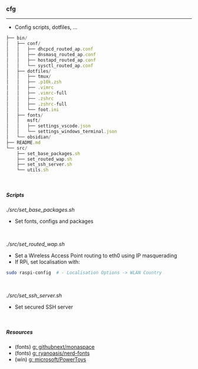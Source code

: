 ### cfg
---
- Config scripts, dotfiles, ...

```ts
├── bin/
│   ├── conf/
│   │   ├── dhcpcd_routed_ap.conf
│   │   ├── dnsmasq_routed_ap.conf
│   │   ├── hostapd_routed_ap.conf
│   │   └── sysctl_routed_ap.conf
│   ├── dotfiles/
│   │   ├── tmux/
│   │   ├── .p10k.zsh
│   │   ├── .vimrc
│   │   ├── .vimrc-full
│   │   ├── .zshrc
│   │   ├── .zshrc-full
│   │   └── foot.ini
│   ├── fonts/
│   │   msft/
│   │   ├── settings_vscode.json
│   │   └── settings_windows_terminal.json
│   └── obsidian/
├── README.md
└── src/
    ├── set_base_packages.sh
    ├── set_routed_wap.sh
    ├── set_ssh_server.sh
    └── utils.sh
```

<br />

##### Scripts

*./src/set_base_packages.sh*
- Set fonts, configs and packages

<br />

*./src/set_routed_wap.sh*
- Set a Wireless Access Point routing to eth0 using IP masquerading
- If RPi, set localisation with:

```sh
sudo raspi-config  # - Localisation Options -> WLAN Country
```

<br />

*./src/set_ssh_server.sh*
- Set secured SSH server

<br />

##### Resources
- (fonts) [g: githubnext/monaspace](https://github.com/githubnext/monaspace)
- (fonts) [g: ryanoasis/nerd-fonts](https://github.com/ryanoasis/nerd-fonts)
- (win) [g: microsoft/PowerToys](https://github.com/microsoft/PowerToys)

<br />
